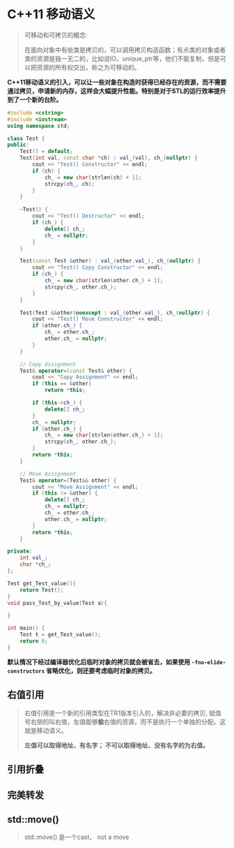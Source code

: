 # C++11 移动语义

> 可移动和可拷贝的概念:
>
> 在面向对象中有些类是拷贝的，可以调用拷贝构造函数；有点类的对象或者类的资源是独一无二的，比如说IO，unique_ptr等，他们不能复制，但是可以把资源的所有权交出，称之为可移动的。

**C++11移动语义的引入，可以让一些对象在构造时获得已经存在的资源，而不需要通过拷贝，申请新的内存，这样会大幅提升性能。特别是对于STL的运行效率提升到了一个新的台阶。**

```cpp
#include <cstring>
#include <iostream>
using namespace std;

class Test {
public:
    Test() = default;
    Test(int val, const char *ch) : val_(val), ch_(nullptr) {
        cout << "Test() Constructor" << endl;
        if (ch) {
            ch_ = new char[strlen(ch) + 1];
            strcpy(ch_, ch);
        }
    }

    ~Test() {
        cout << "Test() Destructor" << endl;
        if (ch_) {
            delete[] ch_;
            ch_ = nullptr;
        }
    }

    Test(const Test &other) : val_(other.val_), ch_(nullptr) {
        cout << "Test() Copy Constructor" << endl;
        if (ch_) {
            ch_ = new char[strlen(other.ch_) + 1];
            strcpy(ch_, other.ch_);
        }
    }

    Test(Test &&other)noexcept : val_(other.val_), ch_(nullptr) {
        cout << "Test() Move Constructor" << endl;
        if (other.ch_) {
            ch_ = other.ch_;
            other.ch_ = nullptr;
        }
    }

    // Copy Assignment
    Test& operator=(const Test& other) {
        cout << "Copy Assignment" << endl;
        if (this == &other)
            return *this;

        if (this->ch_) {
            delete[] ch_;
        }
        ch_ = nullptr;
        if (other.ch_) {
            ch_ = new char[strlen(other.ch_) + 1];
            strcpy(ch_, other.ch_);
        }
        return *this;
    }

    // Move Assignment
    Test& operator=(Test&& other) {
        cout << "Move Assignment" << endl;
        if (this != &other) {
            delete[] ch_;
            ch_ = nullptr;
            ch_ = other.ch_;
            other.ch_ = nullptr;
        }
        return *this;
    }

private:
    int val_;
    char *ch_;
};

Test get_Test_value(){
    return Test();
}
void pass_Test_by_value(Test a){

}

int main() {
    Test t = get_Test_value();
    return 0;
}
```

**默认情况下经过编译器优化后临时对象的拷贝就会被省去，如果使用 `-fno-elide-constructors` 省略优化，则还要考虑临时对象的拷贝。**

## 右值引用

> 右值引用是一个新的引用类型在TR1版本引入的，解决非必要的拷贝,  赋值号右侧的叫右值，左值能够**偷**右值的资源，而不是执行一个单独的分配。这就是移动语义。
>
> **左值可以取得地址、有名字； 不可以取得地址、没有名字的为右值。**

## 引用折叠



## 完美转发



## std::move()

> std::move() 是一个cast， not a move

